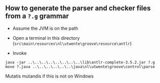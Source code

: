 How to generate the parser and checker files from a `?.g` grammar
---------

- Assume the JVM is on the path

- Open a terminal in this directory (`src\main\resources\nl\utwente\groove\resource\antlr`)

- Invoke

```
java -jar ..\..\..\..\..\..\..\..\lib\antlr-complete-3.5.2.jar ?.g
move ?.java ..\..\..\..\..\..\java\nl\utwente\groove\control\parse
```

Mutatis mutandis if this is not on Windows
